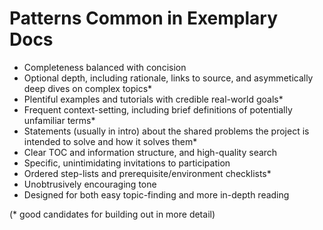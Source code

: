 # Patterns Common in Exemplary Docs

* Completeness balanced with concision
* Optional depth, including rationale, links to source, and asymmetically deep dives on complex topics*
* Plentiful examples and tutorials with credible real-world goals*
* Frequent context-setting, including brief definitions of potentially unfamiliar terms*
* Statements (usually in intro) about the shared problems the project is intended to solve and how it solves them*
* Clear TOC and information structure, and high-quality search
* Specific, unintimidating invitations to participation
* Ordered step-lists and prerequisite/environment checklists*
* Unobtrusively encouraging tone
* Designed for both easy topic-finding and more in-depth reading

(* good candidates for building out in more detail)